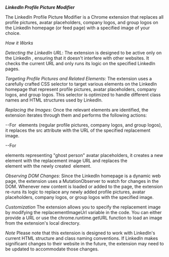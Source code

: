 ***LinkedIn Profile Picture Modifier***

The LinkedIn Profile Picture Modifier is a Chrome extension that replaces all profile pictures, avatar placeholders, company logos, and group logos on the LinkedIn homepage (or feed page) with a specified image of your choice.


*How it Works*

*Detecting the LinkedIn URL*:
The extension is designed to be active only on the LinkedIn , ensuring that it doesn't interfere with other websites. It checks the current URL and only runs its logic on the specified LinkedIn pages.

*Targeting Profile Pictures and Related Elements*:
The extension uses a carefully crafted CSS selector to target various elements on the LinkedIn homepage that represent profile pictures, avatar placeholders, company logos, and group logos. This selector is optimized to handle different class names and HTML structures used by LinkedIn.

*Replacing the Images*:
Once the relevant elements are identified, the extension iterates through them and performs the following actions:

--For <img> elements (regular profile pictures, company logos, and group logos), it replaces the src attribute with the URL of the specified replacement image.

--For <div> elements representing "ghost person" avatar placeholders, it creates a new <img> element with the replacement image URL and replaces the <div> element with the newly created <img> element.


*Observing DOM Changes*:
Since the LinkedIn homepage is a dynamic web page, the extension uses a MutationObserver to watch for changes in the DOM. Whenever new content is loaded or added to the page, the extension re-runs its logic to replace any newly added profile pictures, avatar placeholders, company logos, or group logos with the specified image.

*Customization*
The extension allows you to specify the replacement image by modifying the replacementImageUrl variable in the code. You can either provide a URL or use the chrome.runtime.getURL function to load an image from the extension's local directory.

*Note*
Please note that this extension is designed to work with LinkedIn's current HTML structure and class naming conventions. If LinkedIn makes significant changes to their website in the future, the extension may need to be updated to accommodate those changes.
